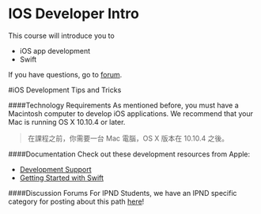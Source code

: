 # IOS Developer Intro
This course will introduce you to 
* iOS app development
* Swift

If you have questions, go to [forum](https://discussions.udacity.com/c/nd000-choose-your-path/ios-developer).


#iOS Development Tips and Tricks

####Technology Requirements
As mentioned before, you must have a Macintosh computer to develop iOS applications. We recommend that your Mac is running OS X 10.10.4 or later.
>在課程之前，你需要一台 Mac 電腦，OS X 版本在 10.10.4 之後。

####Documentation
Check out these development resources from Apple:
* [Development Support](https://developer.apple.com/support/development/)
* [Getting Started with Swift](https://developer.apple.com/library/content/referencelibrary/GettingStarted/DevelopiOSAppsSwift/)

####Discussion Forums
For IPND Students, we have an IPND specific category for posting about this path [here](https://discussions.udacity.com/c/nd000-stage-5-choose-your-path/ios-developer)!
